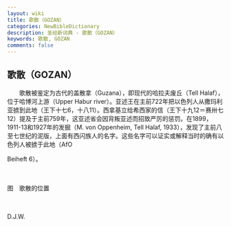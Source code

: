 ```yaml
---
layout: wiki
title: 歌散（GOZAN）
categories: NewBibleDictionary
description: 圣经新词典 - 歌散（GOZAN）
keywords: 歌散, GOZAN
comments: false
---
```


## 歌散（GOZAN）

　　歌散被鉴定为古代的盖散拿（Guzana），即现代的哈拉夫废丘（Tell Halaf），位于哈博河上游（Upper Habur river）。亚述王在主前722年把以色列人从撒玛利亚掳到此地（王下十七6，十八11）。西拿基立给希西家的信（王下十九12＝赛卅七12）提及于主前759年，这亚述省会因背叛亚述而招致严厉的惩罚。在1899，1911-13和1927年的发掘（M. von Oppenheim, Tell Halaf, 1933），发现了主前八至七世纪的泥版，上面有西闪族人的名字。这些名字可以证实或解释当时的确有以色列人被掳于此地（AfO

Beiheft 6）。

　









图　歌散的位置

　

D.J.W.








